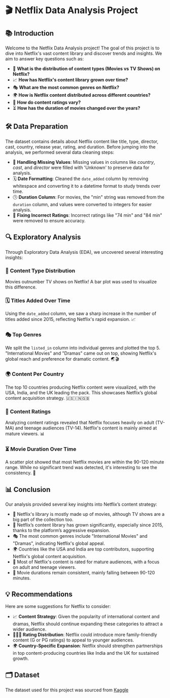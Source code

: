 # 🎬 Netflix Data Analysis Project

## 📚 **Introduction**

Welcome to the Netflix Data Analysis project! The goal of this project is to dive into Netflix's vast content library and discover trends and insights. We aim to answer key questions such as:

- 🍿 **What is the distribution of content types (Movies vs TV Shows) on Netflix?**
- 📈 **How has Netflix's content library grown over time?**
- 🎭 **What are the most common genres on Netflix?**
- 🌍 **How is Netflix content distributed across different countries?**
- 🔞 **How do content ratings vary?**
- ⏳ **How has the duration of movies changed over the years?**

## 🛠 **Data Preparation**

The dataset contains details about Netflix content like title, type, director, cast, country, release year, rating, and duration. Before jumping into the analysis, we performed several data cleaning steps:

- 🧹 **Handling Missing Values**: Missing values in columns like *country*, *cast*, and *director* were filled with 'Unknown' to preserve data for analysis.
- 🗓 **Date Formatting**: Cleaned the `date_added` column by removing whitespace and converting it to a datetime format to study trends over time.
- 🕒 **Duration Column**: For movies, the "min" string was removed from the `duration` column, and values were converted to integers for easier analysis.
- 🚫 **Fixing Incorrect Ratings**: Incorrect ratings like "74 min" and "84 min" were removed to ensure accuracy.

## 🔍 **Exploratory Analysis**

Through Exploratory Data Analysis (EDA), we uncovered several interesting insights:

### 🍿 **Content Type Distribution**
Movies outnumber TV shows on Netflix! A bar plot was used to visualize this difference.

### 🗓 **Titles Added Over Time**
Using the `date_added` column, we saw a sharp increase in the number of titles added since 2015, reflecting Netflix's rapid expansion. 📈

### 🎭 **Top Genres**
We split the `listed_in` column into individual genres and plotted the top 5. "International Movies" and "Dramas" came out on top, showing Netflix's global reach and preference for dramatic content. 🌏🎬

### 🌍 **Content Per Country**
The top 10 countries producing Netflix content were visualized, with the USA, India, and the UK leading the pack. This showcases Netflix’s global content acquisition strategy. 🇺🇸🇮🇳🇬🇧

### 🔞 **Content Ratings**
Analyzing content ratings revealed that Netflix focuses heavily on adult (TV-MA) and teenage audiences (TV-14). Netflix's content is mainly aimed at mature viewers. 📊

### ⏳ **Movie Duration Over Time**
A scatter plot showed that most Netflix movies are within the 90-120 minute range. While no significant trend was detected, it's interesting to see the consistency. 🎥

## 📊 **Conclusion**

Our analysis provided several key insights into Netflix’s content strategy:

- 🎥 Netflix's library is mostly made up of movies, although TV shows are a big part of the collection too.
- 🚀 Netflix’s content library has grown significantly, especially since 2015, thanks to the platform’s aggressive expansion.
- 🎭 The most common genres include "International Movies" and "Dramas", indicating Netflix's global appeal.
- 🌍 Countries like the USA and India are top contributors, supporting Netflix's global content acquisition.
- 🔞 Most of Netflix's content is rated for mature audiences, with a focus on adult and teenage viewers.
- 🎥 Movie durations remain consistent, mainly falling between 90-120 minutes.

## 💡 **Recommendations**

Here are some suggestions for Netflix to consider:

- 📈 **Content Strategy**: Given the popularity of international content and dramas, Netflix should continue expanding these categories to attract a wider audience.
- 👨‍👩‍👧 **Rating Distribution**: Netflix could introduce more family-friendly content (G or PG ratings) to appeal to younger audiences.
- 🌍 **Country-Specific Expansion**: Netflix should strengthen partnerships in top content-producing countries like India and the UK for sustained growth.
  
## 🗂 **Dataset**

The dataset used for this project was sourced from [Kaggle](https://www.kaggle.com/datasets/shivamb/netflix-shows/data)

